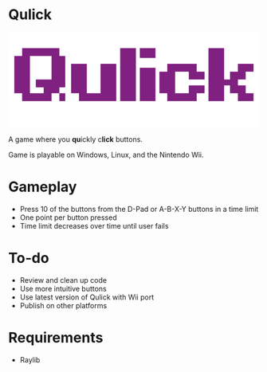 # Qulick

![](icon.png)

A game where you **qu**ickly c**lick** buttons.

Game is playable on Windows, Linux, and the Nintendo Wii.

# Gameplay

* Press 10 of the buttons from the D-Pad or A-B-X-Y buttons in a time limit
* One point per button pressed
* Time limit decreases over time until user fails

# To-do

* Review and clean up code
* Use more intuitive buttons
* Use latest version of Qulick with Wii port
* Publish on other platforms

# Requirements

* Raylib
